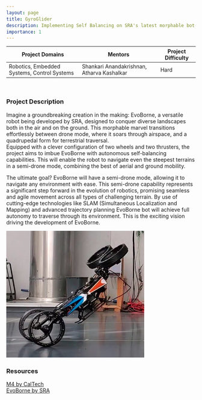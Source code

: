 ```yaml
---
layout: page
title: GyroGlider
description: Implementing Self Balancing on SRA's latest morphable bot-EvoBourne in a semi-drone mode. 
importance: 1
---
```


| Project Domains                                                 | Mentors                                    | Project Difficulty |
|-----------------------------------------------------------------|--------------------------------------------|--------------------|
| Robotics, Embedded Systems, Control Systems                     | Shankari Anandakrishnan, Atharva Kashalkar | Hard               |

<br>

### Project Description
Imagine a groundbreaking creation in the making: EvoBorne, a versatile robot being developed by SRA, designed to conquer diverse landscapes both in the air and on the ground. This morphable marvel transitions effortlessly between drone mode, where it soars through airspace, and a quadrupedal form for terrestrial traversal.<br>
Equipped with a clever configuration of two wheels and two thrusters, the project aims to imbue EvoBorne with autonomous self-balancing capabilities. This will enable the robot to navigate even the steepest terrains in a semi-drone mode, combining the best of aerial and ground mobility.<br>

The ultimate goal? EvoBorne will have a semi-drone mode, allowing it to navigate any environment with ease. This semi-drone capability represents a significant step forward in the evolution of robotics, promising seamless and agile movement across all types of challenging terrain. By use of cutting-edge technologies like SLAM (Simultaneous Localization and Mapping) and advanced trajectory planning EvoBorne bot will achieve full autonomy to traverse through its environment. This is the exciting vision driving the development of EvoBorne.

![Morphobot-SB.png](/assets/img/Morphobot-SB.png)

### Resources
[M4 by CalTech](https://www.youtube.com/watch?v=YfeBMIqmg1o) <br>
[EvoBorne by SRA](/assets/pdf/EvoBorne-Poster.pdf)<br>
